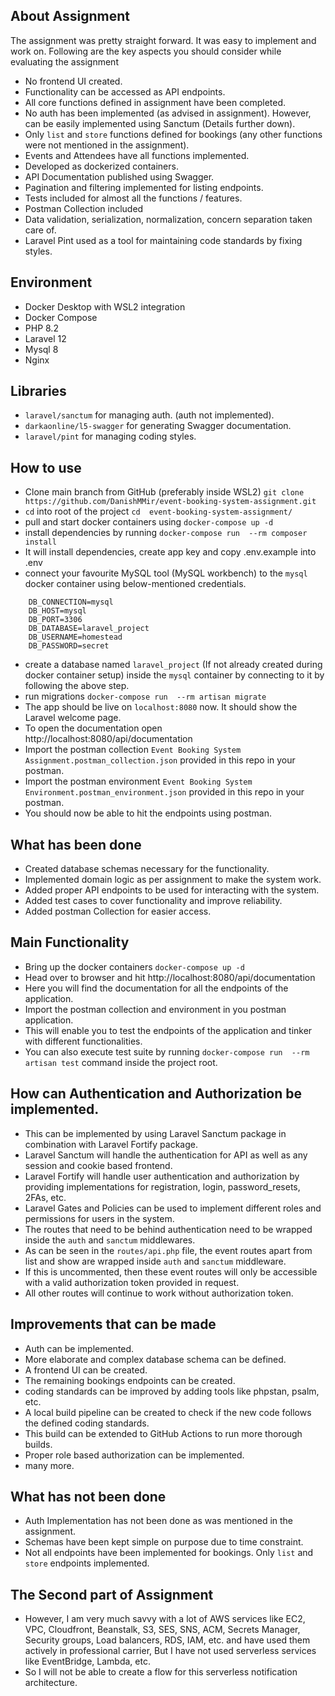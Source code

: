 
## About Assignment

The assignment was pretty straight forward. It was easy to implement and work on. Following are the key aspects you should consider while evaluating the assignment
- No frontend UI created.
- Functionality can be accessed as API endpoints.
- All core functions defined in assignment have been completed.
- No auth has been implemented (as advised in assignment). However, can be easily implemented using Sanctum (Details further down).
- Only `list` and `store` functions defined for bookings (any other functions were not mentioned in the assignment).
- Events and Attendees have all functions implemented.
- Developed as dockerized containers.
- API Documentation published using Swagger.
- Pagination and filtering implemented for listing endpoints.
- Tests included for almost all the functions / features.
- Postman Collection included
- Data validation, serialization, normalization, concern separation taken care of.
- Laravel Pint used as a tool for maintaining code standards by fixing styles.

## Environment
- Docker Desktop with WSL2 integration
- Docker Compose
- PHP 8.2
- Laravel 12
- Mysql 8
- Nginx

## Libraries
- `laravel/sanctum` for managing auth. (auth not implemented).
- `darkaonline/l5-swagger` for generating Swagger documentation.
- `laravel/pint` for managing coding styles.

## How to use
- Clone main branch from GitHub (preferably inside WSL2) `git clone https://github.com/DanishMMir/event-booking-system-assignment.git`
- `cd` into root of the project `cd  event-booking-system-assignment/`
- pull and start docker containers using `docker-compose up -d`
- install dependencies by running `docker-compose run  --rm composer install`
- It will install dependencies, create app key and copy .env.example into .env
- connect your favourite MySQL tool (MySQL workbench) to the `mysql` docker container using below-mentioned credentials.
```
    DB_CONNECTION=mysql
    DB_HOST=mysql
    DB_PORT=3306
    DB_DATABASE=laravel_project
    DB_USERNAME=homestead
    DB_PASSWORD=secret
```
- create a database named `laravel_project` (If not already created during docker container setup) inside the `mysql` container by connecting to it by following the above step.
- run migrations `docker-compose run  --rm artisan migrate`
- The app should be live on `localhost:8080` now. It should show the Laravel welcome page.
- To open the documentation open http://localhost:8080/api/documentation
- Import the postman collection `Event Booking System Assignment.postman_collection.json` provided in this repo  in your postman.
- Import the postman environment `Event Booking System Environment.postman_environment.json` provided in this repo in your postman.
- You should now be able to hit the endpoints using postman.

## What has been done
- Created database schemas necessary for the functionality.
- Implemented domain logic as per assignment to make the system work.
- Added proper API endpoints to be used for interacting with the system.
- Added test cases to cover functionality and improve reliability.
- Added postman Collection for easier access.

## Main Functionality
- Bring up the docker containers `docker-compose up -d`
- Head over to browser and hit http://localhost:8080/api/documentation
- Here you will find the documentation for all the endpoints of the application.
- Import the postman collection and environment in you postman application.
- This will enable you to test the endpoints of the application and tinker with different functionalities.
- You can also execute test suite by running `docker-compose run  --rm artisan test` command inside the project root.

## How can Authentication and Authorization be implemented.
- This can be implemented by using Laravel Sanctum package in combination with Laravel Fortify package.
- Laravel Sanctum will handle the authentication for API as well as any session and cookie based frontend.
- Laravel Fortify will handle user authentication and authorization by providing implementations for registration, login, password_resets, 2FAs, etc.
- Laravel Gates and Policies can be used to implement different roles and permissions for users in the system.
- The routes that need to be behind authentication need to be wrapped inside the `auth` and `sanctum` middlewares.
- As can be seen in the `routes/api.php` file, the event routes apart from list and show are wrapped inside `auth` and `sanctum` middleware.
- If this is uncommented, then these event routes will only be accessible with a valid authorization token provided in request.
- All other routes will continue to work without authorization token.

## Improvements that can be made
- Auth can be implemented.
- More elaborate and complex database schema can be defined.
- A frontend UI can be created.
- The remaining bookings endpoints can be created.
- coding standards can be improved by adding tools like phpstan, psalm, etc.
- A local build pipeline can be created to check if the new code follows the defined coding standards.
- This build can be extended to GitHub Actions to run more thorough builds.
- Proper role based authorization can be implemented.
- many more.

## What has not been done
- Auth Implementation has not been done as was mentioned in the assignment.
- Schemas have been kept simple on purpose due to time constraint.
- Not all endpoints have been implemented for bookings. Only `list` and `store` endpoints implemented.

## The Second part of Assignment
- However, I am very much savvy with a lot of AWS services like EC2, VPC, Cloudfront, Beanstalk, S3, SES, SNS, ACM, Secrets Manager, Security groups, Load balancers, RDS, IAM, etc. and have used them actively in professional carrier, But I have not used serverless services like EventBridge, Lambda, etc.
- So I will not be able to create a flow for this serverless notification architecture.
